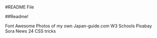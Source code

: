 #README File

##Readme!

Font Awesome
Photos of my own
Japan-guide.com
W3 Schools
Pixabay
Sora News 24
CSS tricks
